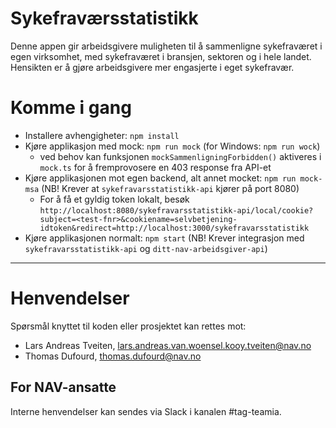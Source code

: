 Sykefraværsstatistikk
================

Denne appen gir arbeidsgivere muligheten til å sammenligne sykefraværet i egen virksomhet, med sykefraværet i bransjen, sektoren og i hele landet.
 Hensikten er å gjøre arbeidsgivere mer engasjerte i eget sykefravær.

# Komme i gang

- Installere avhengigheter: `npm install`
- Kjøre applikasjon med mock: `npm run mock` (for Windows: `npm run wock`)
   * ved behov kan funksjonen `mockSammenligningForbidden()` aktiveres i `mock.ts` for å fremprovosere en 403 response fra API-et  
- Kjøre applikasjonen mot egen backend, alt annet mocket: `npm run mock-msa` (NB! Krever at `sykefravarsstatistikk-api` kjører på port 8080)
    * For å få et gyldig token lokalt, besøk `http://localhost:8080/sykefravarsstatistikk-api/local/cookie?subject=<test-fnr>&cookiename=selvbetjening-idtoken&redirect=http://localhost:3000/sykefravarsstatistikk`
- Kjøre applikasjonen normalt: `npm start` (NB! Krever integrasjon med `sykefravarsstatistikk-api` og `ditt-nav-arbeidsgiver-api`)

---

# Henvendelser

Spørsmål knyttet til koden eller prosjektet kan rettes mot:

* Lars Andreas Tveiten, lars.andreas.van.woensel.kooy.tveiten@nav.no
* Thomas Dufourd, thomas.dufourd@nav.no

## For NAV-ansatte

Interne henvendelser kan sendes via Slack i kanalen #tag-teamia.
